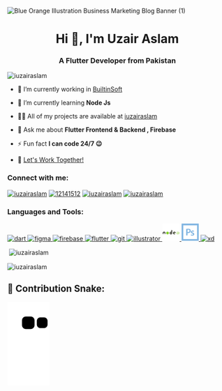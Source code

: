 
![Blue Orange Illustration Business Marketing Blog Banner (1)](https://github.com/iuzairaslam/iuzairaslam/assets/89253314/56b22b9f-306e-4026-a6ac-93857048d10c)


<h1 align="center">Hi 👋, I'm Uzair Aslam</h1>

<h3 align="center">A Flutter Developer from Pakistan</h3>

<p align="left"> <img src="https://komarev.com/ghpvc/?username=iuzairaslam&label=Profile%20views&color=0e75b6&style=flat" alt="iuzairaslam" /> </p>


- 🔭 I’m currently working in [BuiltinSoft](https://builtinsoft.com)

- 🌱 I’m currently learning **Node Js**

- 👨‍💻 All of my projects are available at [iuzairaslam](https://github.com/iuzairaslam?tab=repositories)

- 💬 Ask me about **Flutter Frontend & Backend , Firebase**

- ⚡ Fun fact **I can code 24/7 😉**

- 🤝 [Let's Work Together!](https://www.upwork.com/freelancers/uzairaslam) 

<h3 align="left">Connect with me:</h3>
<p align="left">

<a href="https://www.linkedin.com/in/iuzairaslam/" target="blank"><img align="center" src="https://raw.githubusercontent.com/rahuldkjain/github-profile-readme-generator/master/src/images/icons/Social/linked-in-alt.svg" alt="iuzairaslam" height="30" width="40" /></a>
<a href="https://stackoverflow.com/users/19136888/uzair-aslam" target="blank"><img align="center" src="https://raw.githubusercontent.com/rahuldkjain/github-profile-readme-generator/master/src/images/icons/Social/stack-overflow.svg" alt="12141512" height="30" width="40" /></a>
<a href="https://www.facebook.com/iuzairabbasi/" target="blank"><img align="center" src="https://raw.githubusercontent.com/rahuldkjain/github-profile-readme-generator/master/src/images/icons/Social/facebook.svg" alt="iuzairaslam" height="30" width="40" /></a>
<a href="https://twitter.com/iuzairaslam" target="blank"><img align="center" src="https://raw.githubusercontent.com/rahuldkjain/github-profile-readme-generator/master/src/images/icons/Social/twitter.svg" alt="iuzairaslam" height="30" width="40" /></a>
</p>

<h3 align="left">Languages and Tools:</h3>
<p align="left"> <a href="https://dart.dev" target="_blank" rel="noreferrer"> <img src="https://www.vectorlogo.zone/logos/dartlang/dartlang-icon.svg" alt="dart" width="40" height="40"/> </a> <a href="https://www.figma.com/" target="_blank" rel="noreferrer"> <img src="https://www.vectorlogo.zone/logos/figma/figma-icon.svg" alt="figma" width="40" height="40"/> </a> <a href="https://firebase.google.com/" target="_blank" rel="noreferrer"> <img src="https://www.vectorlogo.zone/logos/firebase/firebase-icon.svg" alt="firebase" width="40" height="40"/> </a> <a href="https://flutter.dev" target="_blank" rel="noreferrer"> <img src="https://www.vectorlogo.zone/logos/flutterio/flutterio-icon.svg" alt="flutter" width="40" height="40"/> </a> <a href="https://git-scm.com/" target="_blank" rel="noreferrer"> <img src="https://www.vectorlogo.zone/logos/git-scm/git-scm-icon.svg" alt="git" width="40" height="40"/> </a> <a href="https://www.adobe.com/in/products/illustrator.html" target="_blank" rel="noreferrer"> <img src="https://www.vectorlogo.zone/logos/adobe_illustrator/adobe_illustrator-icon.svg" alt="illustrator" width="40" height="40"/> </a> <a href="https://nodejs.org" target="_blank" rel="noreferrer"> <img src="https://raw.githubusercontent.com/devicons/devicon/master/icons/nodejs/nodejs-original-wordmark.svg" alt="nodejs" width="40" height="40"/> </a> <a href="https://www.photoshop.com/en" target="_blank" rel="noreferrer"> <img src="https://raw.githubusercontent.com/devicons/devicon/master/icons/photoshop/photoshop-line.svg" alt="photoshop" width="40" height="40"/> </a> <a href="https://www.adobe.com/products/xd.html" target="_blank" rel="noreferrer"> <img src="https://cdn.worldvectorlogo.com/logos/adobe-xd.svg" alt="xd" width="40" height="40"/> </a> </p>


<p>&nbsp;<img align="center" src="https://github-readme-stats.vercel.app/api?username=iuzairaslam&show_icons=true&locale=en" alt="iuzairaslam" /></p>

<p><img align="center" src="https://github-readme-streak-stats.herokuapp.com/?user=iuzairaslam&" alt="iuzairaslam" /></p>

 ## 🐍 Contribution Snake:
![Snake animation](https://github.com/codersangam/codersangam/blob/output/github-contribution-grid-snake.svg)

